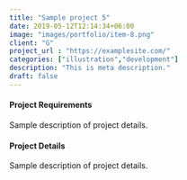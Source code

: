 ```yaml
---
title: "Sample project 5"
date: 2019-05-12T12:14:34+06:00
image: "images/portfolio/item-8.png"
client: "G"
project_url : "https://examplesite.com/"
categories: ["illustration","development"]
description: "This is meta description."
draft: false
---
```


#### Project Requirements

Sample description of project details.


#### Project Details

Sample description of project details.
